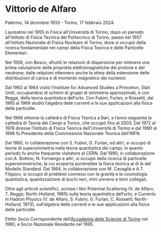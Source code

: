 # Vittorio de Alfaro

Palermo, 14 dicembre 1933 - Torino, 17 febbraio 2024.

Laureatosi nel 1955 in Fisica all’Università di Torino, dopo un periodo all’Istituto di Fisica
Tecnica del Politecnico di Torino, passò nel 1957 all’Istituto Nazionale di Fisica Nucleare
di Torino, dove si occupò della ricerca fondamentale nei campi della Fisica Teorica e delle
Particelle Elementari.

Nel 1958, con Bosco, sfruttò le relazioni di dispersione per ottenere una prima valutazione
delle proprietà elettromagnetiche del protone e del neutrone; dalle relazioni ottennero
anche la stima della estensione delle distribuzioni di carica e di momento magnetico dei
nucleoni. 

Dal  1963 al 1964 visitò l’Institute for Advanced Studies a Princeton, Stati Uniti,
occupandosi di schemi di gruppi di simmetria approssimati, e con Regge, della teoria
quantistica dell’urto.  Con Fubini, Furlan, e Rossetti, dal 1965 al 1969 studiò l’algebra delle
correnti e le sue applicazioni alla fisica delle particelle. 

Nel 1968 ottenne la cattedra di Fisica Teorica a Bari, e l’anno seguente la cattedra di
Teoria dei Campi a Torino, che occupò fino al 2003. Dal 1972 al 1978 diresse l’Istituto di Fisica Teorica dell’Università di Torino e dal 1990 al 1996 fu Presidente della Commissione Nazionale Teorica dell’INFN.

Dal 1980, in collaborazione con S. Fubini, G. Furlan, ed altri, si occupò di teorie di supersimmetria nella teoria quantistica dei campi; in questo periodo fu anche frequente visitatore al CERN. Dal 1990, in collaborazione con A. Bottino, N. Fornengo e altri, si occupò della ricerca di particelle supersimmetriche, la cui scoperta porterebbe la fisica teorica al di là del Modello Standard. Dal 1994, in collaborazione con M. Cavaglià e A.T. Filippov, si occupò di problemi connessi con la gravità e la cosmologia quantistica, quantizzazione di buchi neri, mini universi e temi collegati. 

Oltre agli articoli scientifici, scrisse i libri Potential Scattering (V. de Alfaro, T. Regge;
North-Holland, 1965) sulla teoria quantistica dell’urto, e Currents in Hadron Physics (V. de
Alfaro, S. Fubini, G. Furlan, C. Rossetti; North-Holland, 1973), sull’algebra delle correnti e
le sue applicazioni alla fisica delle particelle.

Eletto Socio Corrispondente dell’[Accademia delle Scienze di Torino](https://accademiadellescienze.it/) nel 1980, e Socio Nazionale Residente nel 1995. 

